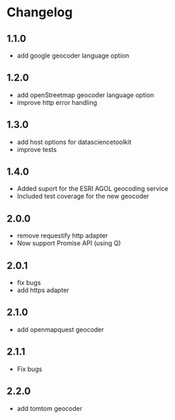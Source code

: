 # Changelog

## 1.1.0

* add google geocoder language option

## 1.2.0

* add openStreetmap geocoder language option
* improve http error handling

## 1.3.0

* add host options for datasciencetoolkit
* improve tests

## 1.4.0

* Added suport for the ESRI AGOL geocoding service
* Included test coverage for the new geocoder

## 2.0.0

* remove requestify http adapter
* Now support Promise API (using Q)

## 2.0.1

* fix bugs
* add https adapter

## 2.1.0

* add openmapquest geocoder

## 2.1.1 

* Fix bugs

## 2.2.0

* add tomtom geocoder